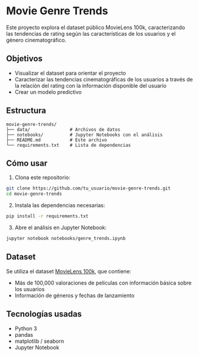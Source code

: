 # Movie Genre Trends

Este proyecto explora el dataset público MovieLens 100k, caracterizando las tendencias de rating según las características de los usuarios y el género cinematográfico.

## Objetivos

- Visualizar el dataset para orientar el proyecto
- Caracterizar las tendencias cinematográficas de los usuarios a través de la relación del rating con la información disponible del usuario
- Crear un modelo predictivo

## Estructura

```
movie-genre-trends/
├── data/               # Archivos de datos
├── notebooks/          # Jupyter Notebooks con el análisis
├── README.md           # Este archivo
└── requirements.txt    # Lista de dependencias
```

## Cómo usar

1. Clona este repositorio:
```bash
git clone https://github.com/tu_usuario/movie-genre-trends.git
cd movie-genre-trends
```

2. Instala las dependencias necesarias:
```bash
pip install -r requirements.txt
```

3. Abre el análisis en Jupyter Notebook:
```bash
jupyter notebook notebooks/genre_trends.ipynb
```

## Dataset

Se utiliza el dataset [MovieLens 100k](https://grouplens.org/datasets/movielens/100k/), que contiene:
- Más de 100,000 valoraciones de películas con información básica sobre los usuarios
- Información de géneros y fechas de lanzamiento

## Tecnologías usadas

- Python 3
- pandas
- matplotlib / seaborn
- Jupyter Notebook


